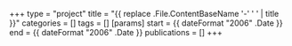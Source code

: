 +++
type = "project"
title = "{{ replace .File.ContentBaseName '-' ' ' | title }}"
categories = []
tags = []
[params]
    start = {{ dateFormat "2006" .Date }}
    end = {{ dateFormat "2006" .Date }}
    publications = []
+++